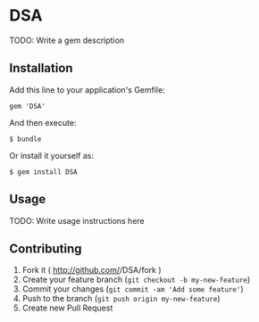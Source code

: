 # DSA

TODO: Write a gem description

## Installation

Add this line to your application's Gemfile:

    gem 'DSA'

And then execute:

    $ bundle

Or install it yourself as:

    $ gem install DSA

## Usage

TODO: Write usage instructions here

## Contributing

1. Fork it ( http://github.com/<my-github-username>/DSA/fork )
2. Create your feature branch (`git checkout -b my-new-feature`)
3. Commit your changes (`git commit -am 'Add some feature'`)
4. Push to the branch (`git push origin my-new-feature`)
5. Create new Pull Request
